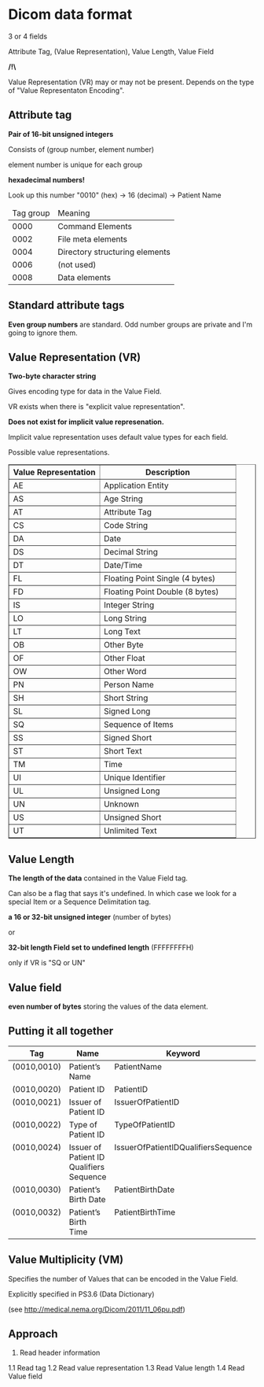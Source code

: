 # Dicom data format

3 or 4 fields

Attribute Tag, (Value Representation), Value Length, Value Field

**/!\\**

Value Representation (VR) may or may not be present.
Depends on the type of "Value Representaton Encoding".

## Attribute tag

**Pair of 16-bit unsigned integers**

Consists of (group number, element number)

element number is unique for each group

**hexadecimal numbers!**

Look up this number "0010" (hex) -> 16 (decimal) -> Patient Name

<table>
  <thead>
      <td>Tag group</td>
      <td>Meaning</td>
  </thead>
  <tbody>
  <tr>
      <td>0000</td>
      <td>Command Elements</td>
  </tr>
  <tr>
      <td>0002</td>
      <td>File meta elements</td>
  </tr>
  <tr>
      <td>0004</td>
      <td>Directory structuring elements</td>
  </tr>
  <tr>
      <td>0006</td>
      <td>(not used)</td>
  </tr>
  <tr>
      <td>0008</td>
      <td>Data elements</td>
  </tr>
  </tbody>
</table>

## Standard attribute tags

**Even group numbers** are standard. Odd number groups are private and
I'm going to ignore them.

## Value Representation (VR)

**Two-byte character string**

Gives encoding type for data in the Value Field.

VR exists when there is "explicit value representation".

**Does not exist for implicit value represenation.**

Implicit value representation uses default value types for each field.

Possible value representations.

<table border="1" class="docutils">
<colgroup>
<col width="40%">
<col width="60%">
</colgroup>
<thead valign="bottom">
<tr class="row-odd"><th class="head">Value Representation</th>
<th class="head">Description</th>
</tr>
</thead>
<tbody valign="top">
<tr class="row-even"><td>AE</td>
<td>Application Entity</td>
</tr>
<tr class="row-odd"><td>AS</td>
<td>Age String</td>
</tr>
<tr class="row-even"><td>AT</td>
<td>Attribute Tag</td>
</tr>
<tr class="row-odd"><td>CS</td>
<td>Code String</td>
</tr>
<tr class="row-even"><td>DA</td>
<td>Date</td>
</tr>
<tr class="row-odd"><td>DS</td>
<td>Decimal String</td>
</tr>
<tr class="row-even"><td>DT</td>
<td>Date/Time</td>
</tr>
<tr class="row-odd"><td>FL</td>
<td>Floating Point Single (4 bytes)</td>
</tr>
<tr class="row-even"><td>FD</td>
<td>Floating Point Double (8 bytes)</td>
</tr>
<tr class="row-odd"><td>IS</td>
<td>Integer String</td>
</tr>
<tr class="row-even"><td>LO</td>
<td>Long String</td>
</tr>
<tr class="row-odd"><td>LT</td>
<td>Long Text</td>
</tr>
<tr class="row-even"><td>OB</td>
<td>Other Byte</td>
</tr>
<tr class="row-odd"><td>OF</td>
<td>Other Float</td>
</tr>
<tr class="row-even"><td>OW</td>
<td>Other Word</td>
</tr>
<tr class="row-odd"><td>PN</td>
<td>Person Name</td>
</tr>
<tr class="row-even"><td>SH</td>
<td>Short String</td>
</tr>
<tr class="row-odd"><td>SL</td>
<td>Signed Long</td>
</tr>
<tr class="row-even"><td>SQ</td>
<td>Sequence of Items</td>
</tr>
<tr class="row-odd"><td>SS</td>
<td>Signed Short</td>
</tr>
<tr class="row-even"><td>ST</td>
<td>Short Text</td>
</tr>
<tr class="row-odd"><td>TM</td>
<td>Time</td>
</tr>
<tr class="row-even">
  <td>UI</td>
  <td>Unique Identifier</td>
</tr>
<tr class="row-odd">
  <td>UL</td>
  <td>Unsigned Long</td>
</tr>
<tr class="row-even">
  <td>UN</td>
  <td>Unknown</td>
</tr>
<tr class="row-odd">
  <td>US</td>
  <td>Unsigned Short</td>
</tr>
<tr class="row-even">
  <td>UT</td>
  <td>Unlimited Text</td>
</tr>
</tbody>
</table>

## Value Length

**The length of the data** contained in the Value Field tag.

Can also be a flag that says it's undefined. In which case we look for
a special Item or a Sequence Delimitation tag.

**a 16 or 32-bit unsigned integer** (number of bytes)

or

**32-bit length Field set to undefined length** (FFFFFFFFH)

only if VR is "SQ or UN"

## Value field
**even number of bytes** storing the values of the data element.

## Putting it all together

<table>
  <colgroup>
  <col width="13%">
  <col width="42%">
  <col width="37%">
  <col width="4%">
  <col width="4%">
  </colgroup>
  <thead valign="bottom">
    <tr class="row-odd"><th class="head">Tag</th>
    <th class="head">Name</th>
    <th class="head">Keyword</th>
    <th class="head">VR</th>
    <th class="head">VM</th>
  </tr>
</thead>
<tbody valign="top">
  <tr class="row-even"><td>(0010,0010)</td>
  <td>Patient’s Name</td>
  <td>PatientName</td>
  <td>PN</td>
  <td>1</td>
</tr>
<tr class="row-odd"><td>(0010,0020)</td>
  <td>Patient ID</td>
  <td>PatientID</td>
  <td>LO</td>
  <td>1</td>
</tr>
<tr class="row-even"><td>(0010,0021)</td>
  <td>Issuer of Patient ID</td>
  <td>IssuerOfPatientID</td>
  <td>LO</td>
  <td>1</td>
</tr>
<tr class="row-odd"><td>(0010,0022)</td>
  <td>Type of Patient ID</td>
  <td>TypeOfPatientID</td>
  <td>CS</td>
  <td>1</td>
</tr>
<tr class="row-even"><td>(0010,0024)</td>
  <td>Issuer of Patient ID Qualifiers Sequence</td>
  <td>IssuerOfPatientIDQualifiersSequence</td>
  <td>SQ</td>
  <td>1</td>
</tr>
<tr class="row-odd"><td>(0010,0030)</td>
  <td>Patient’s Birth Date</td>
  <td>PatientBirthDate</td>
  <td>DA</td>
  <td>1</td>
</tr>
<tr class="row-even"><td>(0010,0032)</td>
  <td>Patient’s Birth Time</td>
  <td>PatientBirthTime</td>
  <td>TM</td>
  <td>1</td>
</tr>
</tbody>
</table>

## Value Multiplicity (VM)

Specifies the number of Values that can be encoded in the Value Field.

Explicitly specified in PS3.6 (Data Dictionary)

(see http://medical.nema.org/Dicom/2011/11_06pu.pdf)


## Approach

1. Read header information

1.1 Read tag
1.2 Read value representation
1.3 Read Value length
1.4 Read Value field